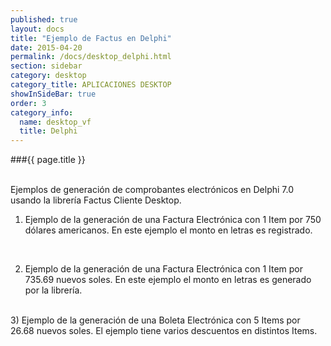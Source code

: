 ```yaml
--- 
published: true 
layout: docs 
title: "Ejemplo de Factus en Delphi" 
date: 2015-04-20 
permalink: /docs/desktop_delphi.html 
section: sidebar
category: desktop 
category_title: APLICACIONES DESKTOP 
showInSideBar: true
order: 3
category_info:
  name: desktop_vf
  title: Delphi
---
```


###{{ page.title }}

<style type="text/css">
  .gist-file
  .gist-data {max-height: 500px;}
</style>

<br/>
Ejemplos de generación de comprobantes electrónicos en Delphi 7.0 usando la librería Factus Cliente Desktop.

1) Ejemplo de la generación de una Factura Electrónica con 1 Item por 750 dólares americanos. En este ejemplo el monto en letras es registrado.
<script src="https://gist.github.com/factus-lib/b8cddde7f0ec3425389c.js"></script>

<br/>

2) Ejemplo de la generación de una Factura Electrónica con 1 Item por 735.69 nuevos soles. En este ejemplo el monto en letras es generado por la librería.
<script src="https://gist.github.com/factus-lib/53c4f06550c815a86c7b.js"></script>

<br/>
3) Ejemplo de la generación de una Boleta Electrónica con 5 Items por 26.68 nuevos soles. El ejemplo tiene varios descuentos en distintos Items.
<script src="https://gist.github.com/factus-lib/cad50857585a4338dd40.js"></script>
